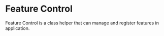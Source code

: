 # Feature Control
Feature Control is a class helper that can manage and register features in application.
